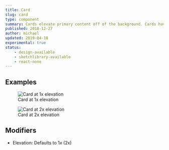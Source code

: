 ```yaml
---
title: Card
slug: card
type: component
summary: Cards elevate primary content off of the background. Cards have a degree of elevation that defaults to 1x. If overlaying another card on top of cards with an elevation of 1x, use a card with a 2x elevation.
published: 2018-12-27
author: michael
updated: 2019-04-18
experimental: true
status:
    - design-available
    - sketchlibrary-available
    - react-none
---
```


##  Examples

<figure>
    <img src="/static/images/card-1x.png" alt="Card at 1x elevation">
    <figcaption>Card at 1x elevation</figcaption>
</figure>

<figure>
    <img src="/static/images/card-2x.png" alt="Card at 2x elevation">
    <figcaption>Card at 2x elevation</figcaption>
</figure>


## Modifiers
* Elevation: Defaults to 1x (2x)